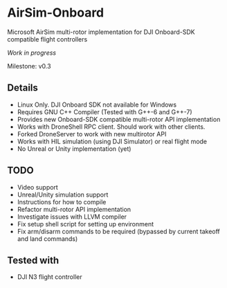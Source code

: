# AirSim-Onboard
Microsoft AirSim multi-rotor implementation for DJI Onboard-SDK compatible flight controllers

_Work in progress_

Milestone: v0.3

## Details 
* Linux Only. DJI Onboard SDK not available for Windows
* Requires GNU C++ Compiler (Tested with G++-6 and G++-7)
* Provides new Onboard-SDK compatible multi-rotor API implementation
* Works with DroneShell RPC client. Should work with other clients.
* Forked DroneServer to work with new multirotor API
* Works with HIL simulation (using DJI Simulator) or real flight mode
* No Unreal or Unity implementation (yet)

## TODO
* Video support
* Unreal/Unity simulation support
* Instructions for how to compile
* Refactor multi-rotor API implementation
* Investigate issues with LLVM compiler
* Fix setup shell script for setting up environment
* Fix arm/disarm commands to be required (bypassed by current takeoff and land commands)

## Tested with
* DJI N3 flight controller